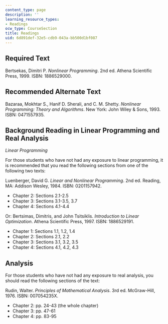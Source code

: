 ```yaml
---
content_type: page
description: ''
learning_resource_types:
- Readings
ocw_type: CourseSection
title: Readings
uid: 6d891def-32e5-cdb9-043a-bb500d1bf087
---
```


Required Text
-------------

Bertsekas, Dimitri P. _Nonlinear Programming_. 2nd ed. Athena Scientific Press, 1999. ISBN: 1886529000.

Recommended Alternate Text
--------------------------

Bazaraa, Mokhtar S., Hanif D. Sherali, and C. M. Shetty. _Nonlinear Programming: Theory and Algorithms_. New York: John Wiley & Sons, 1993. ISBN: 0471557935.

Background Reading in Linear Programming and Real Analysis
----------------------------------------------------------

_Linear Programming_

For those students who have not had any exposure to linear programming, it is recommended that you read the following sections from one of the following two texts:

Luenberger, David G. _Linear and Nonlinear Programming_. 2nd ed. Reading, MA: Addison Wesley, 1984. ISBN: 0201157942.

*   Chapter 2: Sections 2.1-2.5
*   Chapter 3: Sections 3.1-3.5, 3.7
*   Chapter 4: Sections 4.1-4.4

Or: Bertsimas, Dimitris, and John Tsitsiklis. _Introduction to Linear Optimization_. Athena Scientific Press, 1997. ISBN: 1886529191.

*   Chapter 1: Sections 1.1, 1.2, 1.4
*   Chapter 2: Sections 2.1, 2.2
*   Chapter 3: Sections 3.1, 3.2, 3.5
*   Chapter 4: Sections 4.1, 4.2, 4.3

Analysis
--------

For those students who have not had any exposure to real analysis, you should read the following sections of the text:  
  
Rudin, Walter. _Principles of Mathematical Analysis_. 3rd ed. McGraw-Hill, 1976. ISBN: 007054235X.

*   Chapter 2: pp. 24-43 (the whole chapter)
*   Chapter 3: pp. 47-61
*   Chapter 4: pp. 83-95
